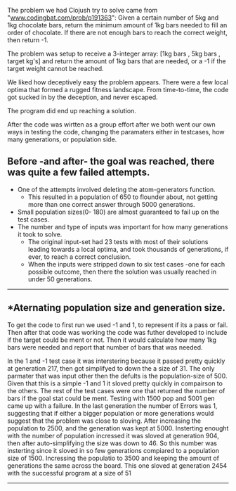The problem we had Clojush try to solve came from "www.codingbat.com/prob/p191363":
Given a certain number of 5kg and 1kg chocolate bars, return the minimum amount of 1kg bars needed to fill an order of chocolate. If there are not enough bars to reach the correct weight, then return -1.

The problem was setup to receive a 3-integer array:
    [1kg bars , 5kg bars , target kg's]
and return the amount of 1kg bars that are needed, or a -1 if the target weight cannot be reached.

We liked how deceptively easy the problem appears. There were a few local optima that formed a rugged fitness landscape. From time-to-time, the code got sucked in by the deception, and never escaped.

The program did end up reaching a solution.

After the code was wirtten as a group effort after we both went our own ways in testing the code, changing the paramaters either in testcases, how many generations, or population side.

Before -and after- the goal was reached, there was quite a few failed attempts.
------

* One of the attempts involved deleting the atom-generators function.
  * This resulted in a population of 650 to flounder about, not getting more than one correct answer through 5000 generations.
* Small population sizes(0- 180) are almost guaranteed to fail up on the test cases.
* The number and type of inputs was important for how many generations it took to solve.
  * The original input-set had 23 tests with most of their solutions leading towards a local optima, and took thousands of generations, if ever, to reach a correct conclusion.
  * When the inputs were stripped down to six test cases -one for each possible outcome, then there the solution was usually reached in under 50 generations.
  
------
*Aternating population size and generation size.
------

To get the code to first run we used -1 and 1, to represent if its a pass or fail. Then after that code was working the code was futher developed to include if the target could be ment or not. Then it would calculate how many 1kg bars were needed and report that number of bars that was needed.

In the 1 and -1 test case it was interstering because it passed pretty quickly at generation 217, then got simplifyed to down the a size of 31. The only parmater that was input other then the defults is the population-size of 500. Given that this is a simple -1 and 1 it sloved pretty quickly in compairson to the others.
The rest of the test cases were one that returned the number of bars if the goal stat could be ment. Testing with 1500 pop and 5001 gen came up with a failure. In the last generation the number of Errors was 1, suggesting that if either a bigger population or more generations would suggest that the problem was close to sloving.
After increasing the population to 2500, and the generation was kept at 5000. Insterting enought with the number of population incressed it was sloved at generation 904, then after auto-simplifying the size was down to 46.
So this number was insterting since it sloved in so few generations compiared to a population size of 1500. Incressing the populatio to 3500 and keeping the amount of generations the same across the board. This one sloved at generation 2454 with the successful program at a size of 51

------

